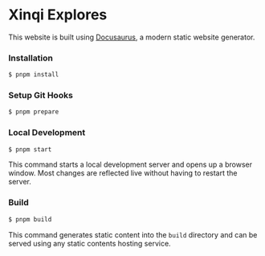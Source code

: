 # Xinqi Explores

This website is built using [Docusaurus](https://docusaurus.io/), a modern static website generator.

### Installation

```sh
$ pnpm install
```

### Setup Git Hooks

```sh
$ pnpm prepare
```

### Local Development

```sh
$ pnpm start
```

This command starts a local development server and opens up a browser window. Most changes are reflected live without having to restart the server.

### Build

```sh
$ pnpm build
```

This command generates static content into the `build` directory and can be served using any static contents hosting service.
